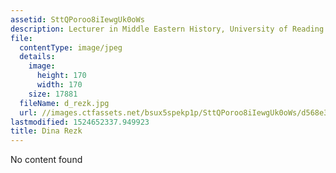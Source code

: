```yaml
---
assetid: SttQPoroo8iIewgUk0oWs
description: Lecturer in Middle Eastern History, University of Reading
file:
  contentType: image/jpeg
  details:
    image:
      height: 170
      width: 170
    size: 17881
  fileName: d_rezk.jpg
  url: //images.ctfassets.net/bsux5spekp1p/SttQPoroo8iIewgUk0oWs/d568e3f49d63beea7cbade3b89a9b4d6/d_rezk.jpg
lastmodified: 1524652337.949923
title: Dina Rezk
---
```

No content found